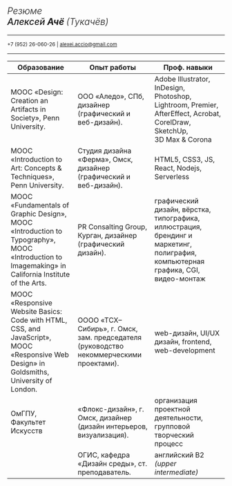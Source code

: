 <div class="resume-image"> </div>

## <i><span style='font-weight:300'>Резюме</span></i><br/><i><span style='font-weight:500'>Алексей</span> Ачё <span style='font-weight:300'>(Тукачёв)</span></i>

---

<small>+7 (952) 26-060-26 | <a href='mailto:alexei.accio@gmail.com'>alexei.accio@gmail.com</a></small>

---

| Образование                                                                                                                                       | Опыт работы                                                                            | Проф. навыки                                                                                                                     |
| ------------------------------------------------------------------------------------------------------------------------------------------------- | -------------------------------------------------------------------------------------- | -------------------------------------------------------------------------------------------------------------------------------- |
| MOOC «Design: Creation an Artifacts in Society», Penn University.                                                                                 | ООО «Аледо», СПб, дизайнер (графический и веб-дизайн).                                 | Adobe Illustrator, InDesign, Photoshop, Lightroom, Premier, AfterEffect, Acrobat, CorelDraw, SketchUp, 3D Max & Corona           |
| MOOC «Introduction to Art: Concepts & Techniques», Penn University.                                                                               | Студия дизайна «Ферма», Омск, дизайнер (графический и веб-дизайн).                     | HTML5, CSS3, JS, React, Nodejs, Serverless                                                                                       |
| MOOC «Fundamentals of Graphic Design», MOOC «Introduction to Typography», MOOC «Introduction to Imagemaking» in California Institute of the Arts. | PR Consalting Group, Курган, дизайнер (графический дизайн).                            | графический дизайн, вёрстка, типографика, иллюстрация, брендинг и маркетинг, полиграфия, компьютерная графика, CGI, видео-монтаж |
| MOOC «Responsive Website Basics: Code with HTML, CSS, and JavaScript», MOOC «Responsive Web Design» in Goldsmiths, University of London.          | ОООО «ТСХ–Сибирь», г. Омск, зам. председателя (руководство некоммерческими проектами). | web-дизайн, UI/UX дизайн, frontend, web-development                                                                              |
| ОмГПУ, Факультет Искусств                                                                                                                         | «Флокс-дизайн», г. Омск, дизайнер (дизайн интерьеров, визуализация).                   | организация проектной деятельности, групповой творческий процесс                                                                 |
|                                                                                                                                                   | ОГИС, кафедра «Дизайн среды», ст. преподаватель.                                       | английский B2 <i>(upper intermediate)</i>                                                                                        |

